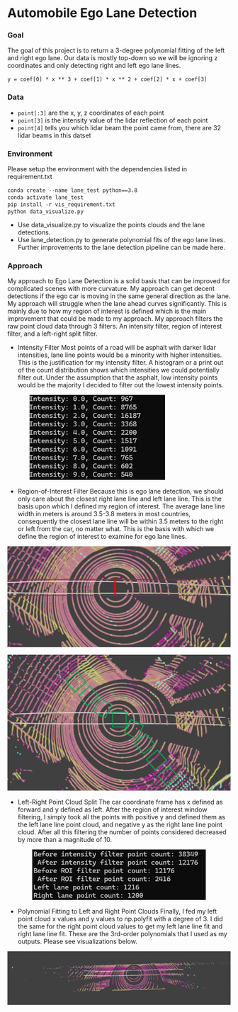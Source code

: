 # Automobile Ego Lane Detection


### Goal

The goal of this project is to return a 3-degree polynomial fitting of the left and right ego lane. Our data is mostly top-down so we will be ignoring z coordinates and only detecting right and left ego lane lines.
```
y = coef[0] * x ** 3 + coef[1] * x ** 2 + coef[2] * x + coef[3]
```

### Data 

+ `point[:3]` are the x, y, z coordinates of each point
+ `point[3]` is the intensity value of the lidar reflection of each point
+ `point[4]` tells you which lidar beam the point came from, there are 32 lidar beams in this datset

### Environment

Please setup the environment with the dependencies listed in requirement.txt
```
conda create --name lane_test python==3.8
conda activate lane_test
pip install -r vis_requirement.txt
python data_visualize.py
```
- Use data_visualize.py to visualize the points clouds and the lane detections.
- Use lane_detection.py to generate polynomial fits of the ego lane lines. Further improvements to the lane detection pipeline can be made here.

### Approach

My approach to Ego Lane Detection is a solid basis that can be improved for complicated scenes with more curvature. My approach can get decent detections if the ego car is moving in the same general direction as the lane. My approach will struggle when the lane ahead curves significantly. This is mainly due to how my region of interest is defined which is the main improvement that could be made to my approach. My approach filters the raw point cloud data through 3 filters. An intensity filter, region of interest filter, and a left-right split filter. 

- Intensity Filter
Most points of a road will be asphalt with darker lidar intensities, lane line points would be a minority with higher intensities. This is the justification for my intensity filter. A histogram or a print out of the count distribution shows which intensities we could potentially filter out. Under the assumption that the asphalt, low intensity points would be the majority I decided to filter out the lowest intensity points.

<p style="padding-left: 50px;">
    <img src="images/intensity_distribution.png" alt="Point Intensity Count Distribution">
</p>

- Region-of-Interest Filter
Because this is ego lane detection, we should only care about the closest right lane line and left lane line. This is the basis upon which I defined my region of interest. The average lane line width in meters is around 3.5-3.8 meters in most countries, consequently the closest lane line will be within 3.5 meters to the right or left from the car, no matter what. This is the basis with which we define the region of interest to examine for ego lane lines.

<p align="center">
  <img src="images/current_approach.png" alt="Current Region-of-Interest">
</p>
 
<p align="center">
  <img src="images/proposed_approach.png" alt="Proposed Windowed Region-of-Interest approach">
</p>

- Left-Right Point Cloud Split
The car coordinate frame has x defined as forward and y defined as left. After the region of interest window filtering, I simply took all the points with positive y and defined them as the left lane line point cloud, and negative y as the right lane line point cloud. After all this filtering the number of points considered decreased by more than a magnitude of 10.

<p align="center">
  <img src="images/pointcount.png" alt="Point count order of magnitude smaller after filtering">
</p>

- Polynomial Fitting to Left and Right Point Clouds
Finally, I fed my left point cloud x values and y values to np.polyfit with a degree of 3. I did the same for the right point cloud values to get my left lane line fit and right lane line fit. These are the 3rd-order polynomials that I used as my outputs. Please see visualizations below.

<p align="center">
  <img src="images/result0.png" alt="Scene 0 Lane Detection Result">
</p>

